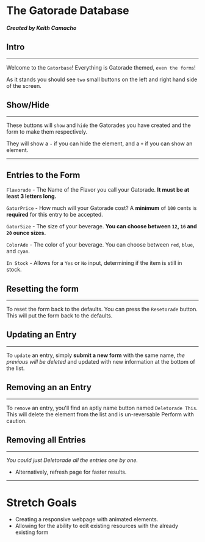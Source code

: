 # The Gatorade Database
##### Created by Keith Camacho

## Intro
___
Welcome to the `Gatorbase`! Everything is Gatorade themed, `even the forms`!

As it stands you should see `two` small buttons on the left and right hand side of the screen.


## Show/Hide
___
These buttons will `show` and `hide` the Gatorades you have created and the form to make them respectively.

They will show a `-` if you can hide the element, and a `+` if you can show an element.
___
## Entries to the Form

`Flavorade` - The Name of the Flavor you call your Gatorade. **It must be at least 3 letters long.** 

`GatorPrice` - How much will your Gatorade cost? A **minimum** of `100` cents is **required** for this entry to be accepted.

`GatorSize` - The size of your beverage. **You can choose between `12`, `16` and `20` ounce sizes.**

`ColorAde` - The color of your beverage. You can choose between `red`, `blue`, and `cyan`.

`In Stock` - Allows for a `Yes` or `No` input, determining if the item is still in stock.

## Resetting the form
___
To reset the form back to the defaults. You can press the `Resetorade` button. This will put the form back to the defaults.

## Updating an Entry
___
To `update` an entry, simply **submit a new form** with the same name, *the previous will be deleted* and updated with new information at the bottom of the list. 

## Removing an an Entry
___
To `remove` an entry, you'll find an aptly name button named `Deletorade This`. This will delete the element from the list and is un-reversable Perform with caution.

## Removing all Entries
___
*You could just Deletorade all the entries one by one.* 

- Alternatively, refresh page for faster results.
___
# Stretch Goals
 - Creating a responsive webpage with animated elements.
 - Allowing for the ability to edit existing resources with the already existing form